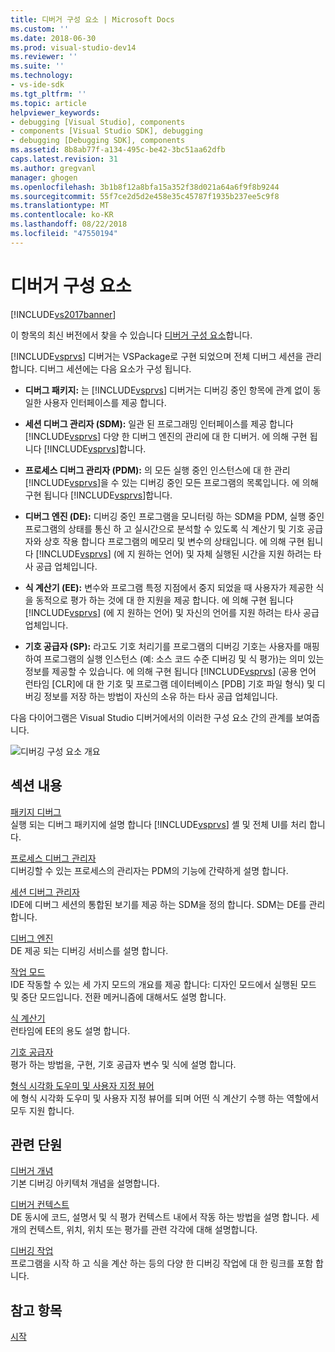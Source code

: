 ```yaml
---
title: 디버거 구성 요소 | Microsoft Docs
ms.custom: ''
ms.date: 2018-06-30
ms.prod: visual-studio-dev14
ms.reviewer: ''
ms.suite: ''
ms.technology:
- vs-ide-sdk
ms.tgt_pltfrm: ''
ms.topic: article
helpviewer_keywords:
- debugging [Visual Studio], components
- components [Visual Studio SDK], debugging
- debugging [Debugging SDK], components
ms.assetid: 8b8ab77f-a134-495c-be42-3bc51aa62dfb
caps.latest.revision: 31
ms.author: gregvanl
manager: ghogen
ms.openlocfilehash: 3b1b8f12a8bfa15a352f38d021a64a6f9f8b9244
ms.sourcegitcommit: 55f7ce2d5d2e458e35c45787f1935b237ee5c9f8
ms.translationtype: MT
ms.contentlocale: ko-KR
ms.lasthandoff: 08/22/2018
ms.locfileid: "47550194"
---
```

# <a name="debugger-components"></a>디버거 구성 요소
[!INCLUDE[vs2017banner](../../includes/vs2017banner.md)]

이 항목의 최신 버전에서 찾을 수 있습니다 [디버거 구성 요소](https://docs.microsoft.com/visualstudio/extensibility/debugger/debugger-components)합니다.  
  
[!INCLUDE[vsprvs](../../includes/vsprvs-md.md)] 디버거는 VSPackage로 구현 되었으며 전체 디버그 세션을 관리 합니다. 디버그 세션에는 다음 요소가 구성 됩니다.  
  
-   **디버그 패키지:** 는 [!INCLUDE[vsprvs](../../includes/vsprvs-md.md)] 디버거는 디버깅 중인 항목에 관계 없이 동일한 사용자 인터페이스를 제공 합니다.  
  
-   **세션 디버그 관리자 (SDM):** 일관 된 프로그래밍 인터페이스를 제공 합니다 [!INCLUDE[vsprvs](../../includes/vsprvs-md.md)] 다양 한 디버그 엔진의 관리에 대 한 디버거. 에 의해 구현 됩니다 [!INCLUDE[vsprvs](../../includes/vsprvs-md.md)]합니다.  
  
-   **프로세스 디버그 관리자 (PDM):** 의 모든 실행 중인 인스턴스에 대 한 관리 [!INCLUDE[vsprvs](../../includes/vsprvs-md.md)]을 수 있는 디버깅 중인 모든 프로그램의 목록입니다. 에 의해 구현 됩니다 [!INCLUDE[vsprvs](../../includes/vsprvs-md.md)]합니다.  
  
-   **디버그 엔진 (DE):** 디버깅 중인 프로그램을 모니터링 하는 SDM을 PDM, 실행 중인 프로그램의 상태를 통신 하 고 실시간으로 분석할 수 있도록 식 계산기 및 기호 공급자와 상호 작용 합니다 프로그램의 메모리 및 변수의 상태입니다. 에 의해 구현 됩니다 [!INCLUDE[vsprvs](../../includes/vsprvs-md.md)] (에 지 원하는 언어) 및 자체 실행된 시간을 지원 하려는 타사 공급 업체입니다.  
  
-   **식 계산기 (EE):** 변수와 프로그램 특정 지점에서 중지 되었을 때 사용자가 제공한 식을 동적으로 평가 하는 것에 대 한 지원을 제공 합니다. 에 의해 구현 됩니다 [!INCLUDE[vsprvs](../../includes/vsprvs-md.md)] (에 지 원하는 언어) 및 자신의 언어를 지원 하려는 타사 공급 업체입니다.  
  
-   **기호 공급자 (SP):** 라고도 기호 처리기를 프로그램의 디버깅 기호는 사용자를 매핑하여 프로그램의 실행 인스턴스 (예: 소스 코드 수준 디버깅 및 식 평가)는 의미 있는 정보를 제공할 수 있습니다. 에 의해 구현 됩니다 [!INCLUDE[vsprvs](../../includes/vsprvs-md.md)] (공용 언어 런타임 [CLR]에 대 한 기호 및 프로그램 데이터베이스 [PDB] 기호 파일 형식) 및 디버깅 정보를 저장 하는 방법이 자신의 소유 하는 타사 공급 업체입니다.  
  
 다음 다이어그램은 Visual Studio 디버거에서의 이러한 구성 요소 간의 관계를 보여줍니다.  
  
 ![디버깅 구성 요소 개요](../../extensibility/debugger/media/dbugcompovrview.gif "DBugCompOvrview")  
  
## <a name="in-this-section"></a>섹션 내용  
 [패키지 디버그](../../extensibility/debugger/debug-package.md)  
 실행 되는 디버그 패키지에 설명 합니다 [!INCLUDE[vsprvs](../../includes/vsprvs-md.md)] 셸 및 전체 UI를 처리 합니다.  
  
 [프로세스 디버그 관리자](../../extensibility/debugger/process-debug-manager.md)  
 디버깅할 수 있는 프로세스의 관리자는 PDM의 기능에 간략하게 설명 합니다.  
  
 [세션 디버그 관리자](../../extensibility/debugger/session-debug-manager.md)  
 IDE에 디버그 세션의 통합된 보기를 제공 하는 SDM을 정의 합니다. SDM는 DE를 관리합니다.  
  
 [디버그 엔진](../../extensibility/debugger/debug-engine.md)  
 DE 제공 되는 디버깅 서비스를 설명 합니다.  
  
 [작업 모드](../../extensibility/debugger/operational-modes.md)  
 IDE 작동할 수 있는 세 가지 모드의 개요를 제공 합니다: 디자인 모드에서 실행된 모드 및 중단 모드입니다. 전환 메커니즘에 대해서도 설명 합니다.  
  
 [식 계산기](../../extensibility/debugger/expression-evaluator.md)  
 런타임에 EE의 용도 설명 합니다.  
  
 [기호 공급자](../../extensibility/debugger/symbol-provider.md)  
 평가 하는 방법을, 구현, 기호 공급자 변수 및 식에 설명 합니다.  
  
 [형식 시각화 도우미 및 사용자 지정 뷰어](../../extensibility/debugger/type-visualizer-and-custom-viewer.md)  
 에 형식 시각화 도우미 및 사용자 지정 뷰어를 되며 어떤 식 계산기 수행 하는 역할에서 모두 지원 합니다.  
  
## <a name="related-sections"></a>관련 단원  
 [디버거 개념](../../extensibility/debugger/debugger-concepts.md)  
 기본 디버깅 아키텍처 개념을 설명합니다.  
  
 [디버거 컨텍스트](../../extensibility/debugger/debugger-contexts.md)  
 DE 동시에 코드, 설명서 및 식 평가 컨텍스트 내에서 작동 하는 방법을 설명 합니다. 세 개의 컨텍스트, 위치, 위치 또는 평가를 관련 각각에 대해 설명합니다.  
  
 [디버깅 작업](../../extensibility/debugger/debugging-tasks.md)  
 프로그램을 시작 하 고 식을 계산 하는 등의 다양 한 디버깅 작업에 대 한 링크를 포함 합니다.  
  
## <a name="see-also"></a>참고 항목  
 [시작](../../extensibility/debugger/getting-started-with-debugger-extensibility.md)

